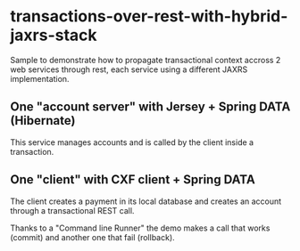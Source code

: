 # transactions-over-rest-with-hybrid-jaxrs-stack

Sample to demonstrate how to propagate transactional context accross 2 web services through rest, each service using a different JAXRS implementation. 

## One "account server" with Jersey + Spring DATA (Hibernate)

This service manages accounts and is called by the client inside a transaction.

## One "client" with CXF client + Spring DATA

The client creates a payment in its local database and creates an account through a transactional REST call.

Thanks to a "Command line Runner" the demo makes a call that works (commit) and another one that fail (rollback).

